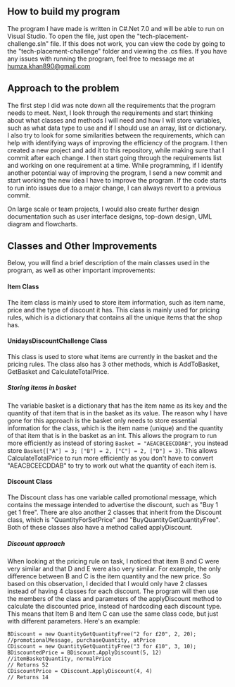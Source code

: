 ## How to build my program ###
The program I have made is written in C#.Net 7.0 and will be able to run on Visual Studio. To open the file, just open the "tech-placement-challenge.sln" file. If this does not work, you can view the code by going to the "tech-placement-challenge" folder and viewing the .cs files. If you have any issues with running the program, feel free to message me at humza.khan890@gmail.com

## Approach to the problem ##
The first step I did was note down all the requirements that the program needs to meet. Next, I look through the requirements and start thinking about what classes and methods I will need and how I will store variables, such as what data type to use and if I should use an array, list or dictionary. I also try to look for some similarities between the requirements, which can help with identifying ways of improving the efficiency of the program. I then created a new project and add it to this repository, while making sure that I commit after each change. I then start going through the requirements list and working on one requirement at a time. While programming, if I identify another potential way of improving the program, I send a new commit and start working the new idea I have to improve the program. If the code starts to run into issues due to a major change, I can always revert to a previous commit.

On large scale or team projects, I would also create further design documentation such as user interface designs, top-down design, UML diagram and flowcharts.

## Classes and Other Improvements ##
Below, you will find a brief description of the main classes used in the program, as well as other important improvements:

#### **Item Class** ####
The item class is mainly used to store item information, such as item name, price and the type of discount it has. This class is mainly used for pricing rules, which is a dictionary that contains all the unique items that the shop has.

#### **UnidaysDiscountChallenge Class** ####
This class is used to store what items are currently in the basket and the pricing rules. The class also has 3 other methods, which is AddToBasket, GetBasket and CalculateTotalPrice.

##### Storing items in basket #####
The variable basket is a dictionary that has the item name as its key and the quantity of that item that is in the basket as its value. The reason why I have gone for this approach is the basket only needs to store essential information for the class, which is the item name (unique) and the quantity of that item that is in the basket as an int. This allows the program to run more efficiently as instead of storing ```Basket = "AEACBCEECDDAB"```, you instead store ```Basket{["A"] = 3; ["B"] = 2, ["C"] = 2, ["D"] = 3}```. This allows CalculateTotalPrice to run more efficiently as you don't have to convert "AEACBCEECDDAB" to try to work out what the quantity of each item is.

#### **Discount Class** ####
The Discount class has one variable called promotional message, which contains the message intended to advertise the discount, such as "Buy 1 get 1 free". There are also another 2 classes that inherit from the Discount class, which is "QuantityForSetPrice" and "BuyQuantityGetQuantityFree". Both of these classes also have a method called applyDiscount.

##### Discount approach #####
When looking at the pricing rule on task, I noticed that item B and C were very similar and that D and E were also very similar. For example, the only difference between B and C is the item quantity and the new price. So based on this observation, I decided that I would only have 2 classes instead of having 4 classes for each discount. The program will then use the members of the class and parameters of the applyDiscount method to calculate the discounted price, instead of hardcoding each discount type. This means that Item B and Item C can use the same class code, but just with different parameters. Here's an example:

```
BDiscount = new QuantityGetQuantityFree("2 for £20", 2, 20); //promotionalMessage, purchaseQuantity, atPrice 
CDiscount = new QuantityGetQuantityFree("3 for £10", 3, 10);
BDiscountedPrice = BDiscount.ApplyDiscount(5, 12) //itemBasketQuantity, normalPrice
// Returns 52
CDiscountPrice = CDiscount.ApplyDiscount(4, 4)
// Returns 14
```
